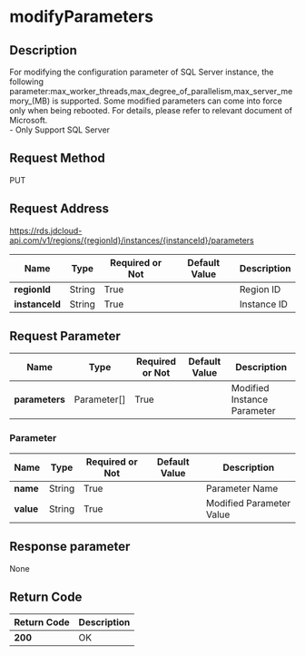 # modifyParameters


## Description
For modifying the configuration parameter of SQL Server instance, the following parameter:max_worker_threads,max_degree_of_parallelism,max_server_memory_(MB) is supported. Some modified parameters can come into force only when being rebooted. For details, please refer to relevant document of Microsoft. <br>- Only Support SQL Server

## Request Method
PUT

## Request Address
https://rds.jdcloud-api.com/v1/regions/{regionId}/instances/{instanceId}/parameters

|Name|Type|Required or Not|Default Value|Description|
|---|---|---|---|---|
|**regionId**|String|True| |Region ID|
|**instanceId**|String|True| |Instance ID|

## Request Parameter
|Name|Type|Required or Not|Default Value|Description|
|---|---|---|---|---|
|**parameters**|Parameter[]|True| |Modified Instance Parameter|

### Parameter
|Name|Type|Required or Not|Default Value|Description|
|---|---|---|---|---|
|**name**|String|True| |Parameter Name|
|**value**|String|True| |Modified Parameter Value|

## Response parameter
None


## Return Code
|Return Code|Description|
|---|---|
|**200**|OK|
